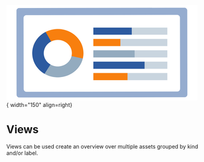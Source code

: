 ![Views](../images/application_views.png){ width="150" align=right}

# Views

Views can be used create an overview over multiple assets grouped by kind and/or label.